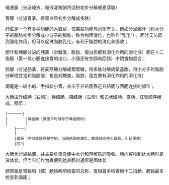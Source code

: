 唾液腺（分泌唾液、唾液淀粉酶将淀粉初步分解成麦芽糖）

胃腺（分泌胃液、将蛋白质初步分解成多肽）


肝脏是一个有多种功能的大器官，仅某些功能与消化有关，例如分泌胆汁（将大分子的脂肪初步分解成小分子的脂肪，称为物理消化，也称作“乳化”）；
胆汁无法起到消化作用，但可以促进脂肪乳化，有利于脂肪的消化和吸收；

胆汁和胰腺分泌的胰液（对糖类，脂肪，蛋白质都有消化作用的消化液）都在十二指肠（第一段小肠连接胃的出口，小肠还有空肠和回肠）中跟食物混合；

肠腺（分泌肠液、将麦芽糖分解成葡萄糖，将多肽分解成氨基酸，将小分子的脂肪分解成甘油和脂肪酸，也是对糖类，脂肪，蛋白质有消化作用的消化液）

阑尾是一较小的、手指状小管，突出于升结肠靠近升结肠与回肠连接的部位；


大肠由升结肠（右侧）、横结肠、降结肠（左侧）和乙状结肠、直肠、肛管顺序组成，图示：
```
|一一一一|
|        |降结肠（粪便平时储存于降结肠内）
|        |
    |一一|
    |
    |直肠（平时直肠腔是空的。当降结肠装满后，粪便就会排入直肠，引起便意）
    |肛门
```

大肠也分泌黏液，并主要负责粪便中水分和电解质的吸收。肠内容物到达大肠时是液体状，但当它们作为粪便到达直肠时通常是固体状


肠胃镜是胃镜和（结）肠镜两项检查的总称，胃镜最多检查到十二指肠，肠镜最多检查到阑尾；